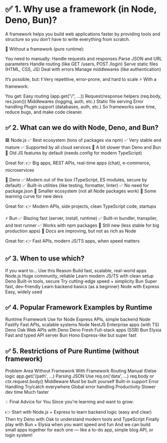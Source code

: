 # ✅ 1. Why use a framework (in Node, Deno, Bun)?

A framework helps you build web applications faster by providing tools and structure so you don’t have to write everything from scratch.

🔧 Without a framework (pure runtime):

You need to manually:
Handle requests and responses
Parse JSON and URL parameters
Handle routing (like GET /users, POST /login)
Serve static files (HTML, CSS, JS)
Deal with errors
Manage middlewares (like authentication)

It’s possible, but:
❗ Very repetitive, error-prone, and hard to scale
⚡ With a framework:

You get:
Easy routing (app.get("/", ...))
Request/response helpers (req.body, res.json())
Middlewares (logging, auth, etc.)
Static file serving
Error handling
Plugin support (databases, auth, etc.)
So frameworks save time, reduce bugs, and make code cleaner.

## ✅ 2. What can we do with Node, Deno, and Bun?

🟩 Node.js
✅ Best ecosystem (tons of packages via npm)
✅ Very stable and mature
✅ Supported by all cloud services
🔴 A bit slower than Deno and Bun
🔴 Old JS features by default (needs config for modern TypeScript)

Great for:
👉 Big apps, REST APIs, real-time apps (chat), e-commerce, microservices

🦕 Deno
✅ Modern out of the box (TypeScript, ES modules, secure by default)
✅ Built-in utilities (like testing, formatter, linter)
✅ No need for package.json
🔴 Smaller ecosystem (not all Node packages work)
🔴 Some learning curve for new devs

Great for:
👉 Modern APIs, side projects, clean TypeScript code, startups

⚡ Bun
✅ Blazing fast (server, install, runtime)
✅ Built-in bundler, transpiler, and test runner
✅ Works with npm packages
🔴 Still new (less stable for big production apps)
🔴 Docs are improving, but not as rich as Node

Great for:
👉 Fast APIs, modern JS/TS apps, when speed matters

## ✅ 3. When to use which?

If you want to...  Use this Reason
Build fast, scalable, real-world apps  Node.js Huge community, reliable
Learn modern JS/TS with clean setup Deno    Built-in tools, secure
Try cutting-edge speed + simplicity Bun Super fast, dev-friendly
Learn backend basics (as a beginner)    Node with Express   Easy, widely used

## ✅ 4. Popular Framework Examples by Runtime

Runtime     Framework   Use for
Node        Express     APIs, simple backend
Node        Fastify     Fast APIs, scalable systems
Node        NestJS      Enterprise apps (with TS)
Deno        Oak         Web APIs with Deno
Deno        Fresh       Full-stack apps (SSR)
Bun         Elysia      Fast and typed API server
Bun         Hono        Express-like but super fast

## ✅ 5. Restrictions of Pure Runtime (without framework)

Problem Area    Without Framework       With Framework
Routing         Manual if/else logic    app.get('/path', ...)
Parsing JSON    Use req.on('data', ...) req.body or ctx.request.body()
Middleware      Must be built yourself  Built-in support
Error Handling  Try/catch everywhere    Global error handling
Productivity    Slower dev time         Much faster

💡 Final Advice for You
Since you're learning and want to grow:

👉 Start with Node.js + Express to learn backend logic (easy and clear)
Then try Deno with Oak to understand modern tools and TypeScript
Finally play with Bun + Elysia when you want speed and fun
And we can build small apps together for each one — like a to-do app, simple blog API, or login system!
